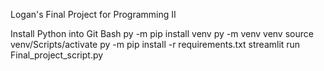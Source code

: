 Logan's Final Project for Programming II

Install Python into Git Bash
py -m pip install venv
py -m venv venv
source venv/Scripts/activate
py -m pip install -r requirements.txt
streamlit run Final_project_script.py